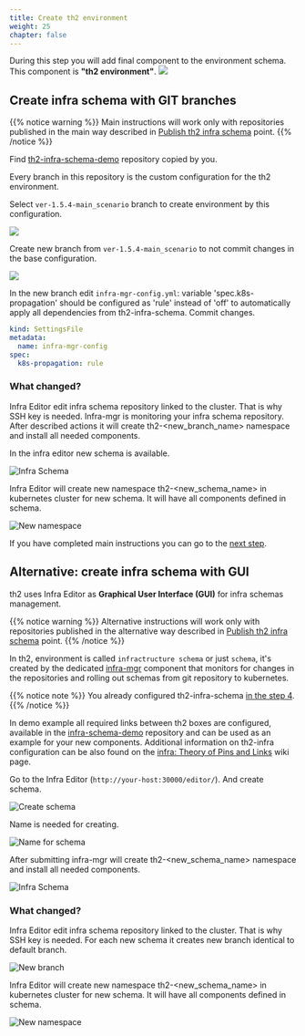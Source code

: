 ```yaml
---
title: Create th2 environment
weight: 25
chapter: false
---
```


During this step you will add final component to the environment schema. 
This component is **"th2 environment"**.
![](images/Demo-cluster-components-5-final.drawio.png)

## Create infra schema with GIT branches

{{% notice warning %}}
Main instructions will work only with repositories published in the main way
described in [Publish th2 infra schema](./publish-schema) point.
{{% /notice %}}

Find [th2-infra-schema-demo](https://github.com/th2-net/th2-infra-schema-demo/tree/master)
repository copied by you. 

Every branch in this repository is the custom configuration for the th2 environment.

Select `ver-1.5.4-main_scenario` branch to create environment by this configuration.

![](images/choose-branch.png)

Create new branch from `ver-1.5.4-main_scenario` to not commit changes in 
the base configuration.

![](images/create-branch.png)

In the new branch edit `infra-mgr-config.yml`: variable 'spec.k8s-propagation' should be configured as 'rule' 
instead of 'off' to automatically apply all dependencies from th2-infra-schema. Commit changes.

```yml
kind: SettingsFile
metadata:
  name: infra-mgr-config
spec:
  k8s-propagation: rule
```

### What changed?

Infra Editor edit infra schema repository linked to the cluster. 
That is why SSH key is needed. 
Infra-mgr is monitoring your infra schema repository.
After described actions it will create th2-<new_branch_name> namespace and install all needed components.

In the infra editor new schema is available.

![Infra Schema](images/infra-schema.png)

Infra Editor will create new namespace th2-<new_schema_name> in kubernetes cluster for new schema.
It will have all components defined in schema.

![New namespace](images/new-namespace.png)

If you have completed main instructions you can go to the [next step](../demo-script).

## **Alternative:** create infra schema with GUI

th2 uses Infra Editor as **Graphical User Interface (GUI)** for infra schemas management.

{{% notice warning %}}
Alternative instructions will work only with repositories published in the alternative way
described in [Publish th2 infra schema](./publish-schema) point.
{{% /notice %}}

In th2, environment is called `infractructure schema` or just `schema`, it's created by the 
dedicated [infra-mgr](https://github.com/th2-net/th2-infra-mgr) 
component that monitors for changes in the repositories and rolling out schemas from git repository to kubernetes.

{{% notice note %}}
You already configured th2-infra-schema 
[in the step 4](/th2-docs/getting-started/install-demo/set-up-cluster/services-config/#set-the-repository-with-schema-configuration).
{{% /notice %}}

In demo example all required links between th2 boxes are configured, available 
in the [infra-schema-demo](https://github.com/th2-net/th2-infra-schema-demo) repository and can be used as an example for your new 
components. Additional information on th2-infra configuration can be also found on 
the [infra: Theory of Pins and Links](https://github.com/th2-net/th2-documentation/wiki/infra:-Theory-of-Pins-and-Links) wiki page.

Go to the Infra Editor (`http://your-host:30000/editor/`). And create schema.

![Create schema](images/create-schema-1.png)

Name is needed for creating.

![Name for schema](images/create-schema-2.png)

After submitting infra-mgr will create th2-<new_schema_name> namespace and install all needed components.

![Infra Schema](images/infra-schema.png)

### What changed?

Infra Editor edit infra schema repository linked to the cluster. That is why SSH key is needed.
For each new schema it creates new branch identical to default branch.

![New branch](images/new-branch.png)

Infra Editor will create new namespace th2-<new_schema_name> in kubernetes cluster for new schema.
It will have all components defined in schema.

![New namespace](images/new-namespace.png)


